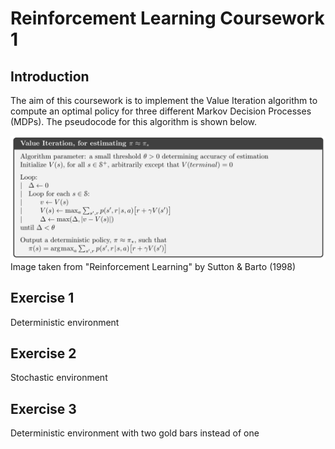 # Reinforcement Learning Coursework 1

## Introduction

The aim of this coursework is to implement the Value Iteration algorithm to compute an optimal policy for three different Markov Decision Processes (MDPs). The pseudocode for this algorithm is shown below.

![alt text](https://raw.githubusercontent.com/edjeffery/Reinforcement_Learning_CW1/master/value_iteration_pseudocode.png)
Image taken from "Reinforcement Learning" by Sutton & Barto (1998)
 
## Exercise 1

Deterministic environment 

## Exercise 2

Stochastic environment

## Exercise 3

Deterministic environment with two gold bars instead of one
